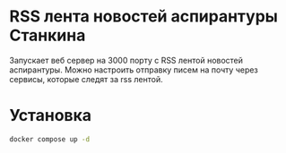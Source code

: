 #  RSS лента новостей аспирантуры Станкина
Запускает веб сервер на 3000 порту с RSS лентой новостей аспирантуры. Можно настроить отправку писем на почту через сервисы, которые следят за rss лентой.

# Установка
 ~~~bash
docker compose up -d
 ~~~